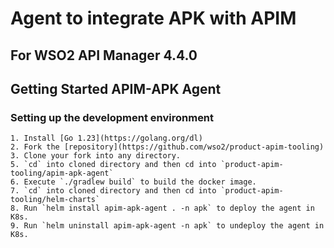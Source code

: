 # Agent to integrate APK with APIM
## For WSO2 API Manager 4.4.0

## Getting Started APIM-APK Agent

### Setting up the development environment
    1. Install [Go 1.23](https://golang.org/dl)
    2. Fork the [repository](https://github.com/wso2/product-apim-tooling)
    3. Clone your fork into any directory.
    5. `cd` into cloned directory and then cd into `product-apim-tooling/apim-apk-agent`
    6. Execute `./gradlew build` to build the docker image.
    7. `cd` into cloned directory and then cd into `product-apim-tooling/helm-charts`
    8. Run `helm install apim-apk-agent . -n apk` to deploy the agent in K8s.
    9. Run `helm uninstall apim-apk-agent -n apk` to undeploy the agent in K8s.
